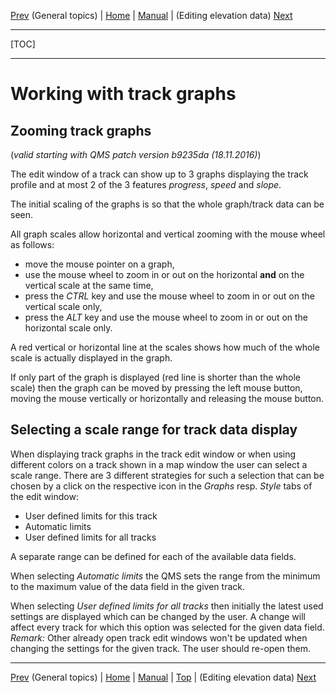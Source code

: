 [Prev](AdvTrkGeneral) (General topics) | [Home](Home) | [Manual](DocMain) | (Editing elevation data) [Next](AdvTrkElevation)
- - -
[TOC]
- - -

# Working with track graphs

## Zooming track graphs

(_valid starting with QMS patch version  b9235da (18.11.2016)_)

The edit window of a track can show up to 3 graphs displaying the track profile and at most 2 of the 3 features _progress_, 
_speed_ and _slope_.

The initial scaling of the graphs is so that the whole graph/track data can be seen.

All graph scales allow horizontal and vertical zooming with the mouse wheel as follows:

* move the mouse pointer on a graph,
* use the mouse wheel to zoom in or out on the horizontal __and__ on the vertical scale at the same time,
* press the _CTRL_ key and use the mouse wheel to zoom in or out on the vertical scale only,
* press the _ALT_ key and use the mouse wheel to zoom in or out on the horizontal scale only.


A red vertical or horizontal line at the scales shows how much of the whole scale is actually displayed in the graph.

If only part of the graph is displayed (red line is shorter than the whole scale) then the graph can be moved by
pressing the left mouse button, moving the mouse vertically or horizontally and releasing the mouse button.

## Selecting a scale range for track data display

When displaying track graphs in the track edit window or when using different colors on a track shown in a map window 
the user can select a scale range. There are 3 different strategies for such a selection that can be chosen by a click on 
the respective icon in the _Graphs_ resp. _Style_ tabs of the edit window:

* User defined limits for this track
* Automatic limits
* User defined limits for all tracks

A separate range can be defined for each of the available data fields.

When selecting _Automatic limits_ the QMS sets the range from the minimum to the maximum value of the data field in
the given track.

When selecting _User defined limits for all tracks_ then initially the latest used settings are displayed which can
be changed by the user. A change will affect every track for which this option was selected for the given data field.
_Remark:_ Other already open track edit windows won't be updated when changing the settings for the given track.
The user should re-open them.

- - -
[Prev](AdvTrkGeneral) (General topics) | [Home](Home) | [Manual](DocMain) | [Top](#) | (Editing elevation data) [Next](AdvTrkElevation)
